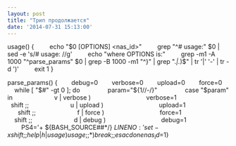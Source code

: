 ```yaml
---
layout: post
title: "Трип продолжается"
date: '2014-07-31 15:13:00'
---
```


usage() {
&nbsp; &nbsp; &nbsp; &nbsp; echo "$0 [OPTIONS] &lt;nas_id&gt;"
&nbsp; &nbsp; &nbsp; &nbsp; grep "^# usage:" $0 | sed -e 's/# usage: //g'
&nbsp; &nbsp; &nbsp; &nbsp; echo "where OPTIONS is:"
&nbsp; &nbsp; &nbsp; &nbsp; grep -m1 -A 1000 "^parse_params" $0 | grep -B 1000 -m1 "^}" | grep ".*|.*)$" | tr '|' '-' | tr -d ')'
&nbsp; &nbsp; &nbsp; &nbsp; exit 1
}

parse_params() {        debug=0        verbose=0        upload=0        force=0        while [ "$#" -gt 0 ]; do                param="${1//-/}"                case "$param" in                        v | verbose )                                verbose=1                                shift ;;                        u | upload )                                upload=1                                shift ;;                        f | force )                                force=1                                shift ;;                        d | debug )                                debug=1                                PS4='+ ${BASH_SOURCE##*/} $LINENO:      '                                set -x                                shift ;;                        help | h | usage )                                usage                                ;;                        * )                                break                                ;;                esac        done        nas_id=$1}